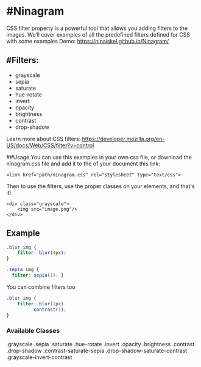 #Ninagram
==========

CSS filter property is a powerful tool that allows you adding filters to the images. We’ll cover examples of all the predefined filters defined for CSS with some examples
Demo: https://ninaiskel.github.io/Ninagram/

#Filters:
--------------------
+ grayscale
+ sepia
+ saturate
+ hue-rotate
+ invert
+ opacity
+ brightness
+ contrast
+ drop-shadow

Learn more about CSS filters:
https://developer.mozilla.org/en-US/docs/Web/CSS/filter?v=control

##Usage
You can use this examples in your own css file, or download the ninagram.css file and add it to the <head> of your document this link:

```
<link href="path/ninagram.css" rel="stylesheet" type="text/css">
```

Then to use the filters, use the proper classes on your elements, and that's it!

```
<div class="grayscale">
    <img src="image.png"/>
</div>
```

## Example

```css
.blur img {
	filter: blur(4px);
}

.sepia img {
  filter: sepia(1); }
```

You can combine filters too
```css
.blur img {
	filter: blur(1px)
          contrast(1);
}
```

### Available Classes
.grayscale
.sepia
.saturate
.hue-rotate
.invert
.opacity
.brightness
.contrast
.drop-shadow
.contrast-saturate-sepia
.drop-shadow-saturate-contrast
.grayscale-invert-contrast
